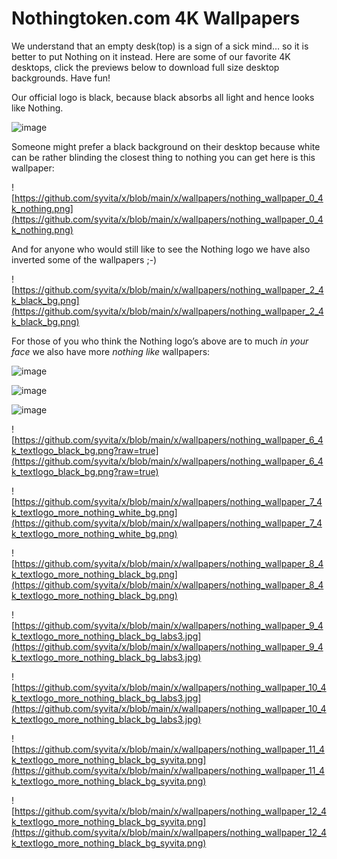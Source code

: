 # Nothingtoken.com 4K Wallpapers

We understand that an empty desk(top) is a sign of a sick mind… so it is better to put Nothing on it instead. Here are some of our favorite 4K desktops, click the previews below to download full size desktop backgrounds. Have fun!

Our official logo is black, because black absorbs all light and hence looks like Nothing.

![image](https://github.com/syvita/x/assets/33360391/975c0dfb-f90d-4ad6-8f2f-e14b562aedb4)

Someone might prefer a black background on their desktop because white can be rather blinding the closest thing to nothing you can get here is this wallpaper:

![https://github.com/syvita/x/blob/main/x/wallpapers/nothing_wallpaper_0_4k_nothing.png](https://github.com/syvita/x/blob/main/x/wallpapers/nothing_wallpaper_0_4k_nothing.png)

And for anyone who would still like to see the Nothing logo we have also inverted some of the wallpapers ;-)

![https://github.com/syvita/x/blob/main/x/wallpapers/nothing_wallpaper_2_4k_black_bg.png](https://github.com/syvita/x/blob/main/x/wallpapers/nothing_wallpaper_2_4k_black_bg.png)

For those of you who think the Nothing logo’s above are to much *in your face* we also have more *nothing like* wallpapers:

![image](https://github.com/syvita/x/assets/33360391/b061d80b-ab03-405b-ba5d-e6c3b2c389d3)

![image](https://github.com/syvita/x/assets/33360391/7477c2c4-032a-4c13-afa2-29275243276f)

![image](https://github.com/syvita/x/assets/33360391/4610c056-1079-4364-801d-97c72ae92882)

![https://github.com/syvita/x/blob/main/x/wallpapers/nothing_wallpaper_6_4k_textlogo_black_bg.png?raw=true](https://github.com/syvita/x/blob/main/x/wallpapers/nothing_wallpaper_6_4k_textlogo_black_bg.png?raw=true)

![https://github.com/syvita/x/blob/main/x/wallpapers/nothing_wallpaper_7_4k_textlogo_more_nothing_white_bg.png](https://github.com/syvita/x/blob/main/x/wallpapers/nothing_wallpaper_7_4k_textlogo_more_nothing_white_bg.png)

![https://github.com/syvita/x/blob/main/x/wallpapers/nothing_wallpaper_8_4k_textlogo_more_nothing_black_bg.png](https://github.com/syvita/x/blob/main/x/wallpapers/nothing_wallpaper_8_4k_textlogo_more_nothing_black_bg.png)

![https://github.com/syvita/x/blob/main/x/wallpapers/nothing_wallpaper_9_4k_textlogo_more_nothing_black_bg_labs3.jpg](https://github.com/syvita/x/blob/main/x/wallpapers/nothing_wallpaper_9_4k_textlogo_more_nothing_black_bg_labs3.jpg)

![https://github.com/syvita/x/blob/main/x/wallpapers/nothing_wallpaper_10_4k_textlogo_more_nothing_black_bg_labs3.jpg](https://github.com/syvita/x/blob/main/x/wallpapers/nothing_wallpaper_10_4k_textlogo_more_nothing_black_bg_labs3.jpg)

![https://github.com/syvita/x/blob/main/x/wallpapers/nothing_wallpaper_11_4k_textlogo_more_nothing_black_bg_syvita.png](https://github.com/syvita/x/blob/main/x/wallpapers/nothing_wallpaper_11_4k_textlogo_more_nothing_black_bg_syvita.png)

![https://github.com/syvita/x/blob/main/x/wallpapers/nothing_wallpaper_12_4k_textlogo_more_nothing_black_bg_syvita.png](https://github.com/syvita/x/blob/main/x/wallpapers/nothing_wallpaper_12_4k_textlogo_more_nothing_black_bg_syvita.png)

